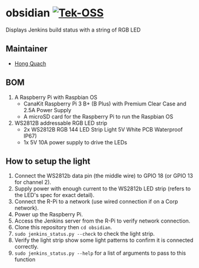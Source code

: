 # obsidian [![Tek-OSS](https://tektronix.github.io/media/TEK-opensource_badge.svg)](https://github.com/tektronix)

Displays Jenkins build status with a string of RGB LED

## Maintainer

-   [Hong Quach](https://github.com/htquach)

## BOM

1.  A Raspberry Pi with Raspbian OS
    -   CanaKit Raspberry Pi 3 B+ (B Plus) with Premium Clear Case and 2.5A Power Supply
    -   A microSD card for the Raspberry Pi to run the Raspbian OS
2.  WS2812B addressable RGB LED strip 
    -   2x WS2812B RGB 144 LED Strip Light 5V White PCB Waterproof IP67)
    -   1x 5V 10A power supply to drive the LEDs

## How to setup the light

1.  Connect the WS2812b data pin (the middle wire) to GPIO 18 (or GPIO 13 for channel 2).
2.  Supply power with enough current to the WS2812b LED strip (refers to the LED's spec for exact detail).
3.  Connect the R-Pi to a network (use wired connection if on a Corp network).
4.  Power up the Raspberry Pi.
5.  Access the Jenkins server from the R-Pi to verify network connection.
6.  Clone this repository then `cd obsidian`.
7.  `sudo jenkins_status.py --check` to check the light strip.
8.  Verify the light strip show some light patterns to confirm it is connected correctly.
9.  `sudo jenkins_status.py --help` for a list of arguments to pass to this function
